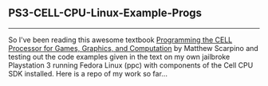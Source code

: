 ## PS3-CELL-CPU-Linux-Example-Progs
---
So I've been reading this awesome textbook [Programming the CELL Processor for Games, Graphics, and Computation](https://www.amazon.com/Programming-Cell-Processor-Graphics-Computation/dp/0136008860) by Matthew Scarpino and testing out the code examples given in the text on my own jailbroke Playstation 3 running Fedora Linux (ppc) with components of the Cell CPU SDK installed. Here is a repo of my work so far...
